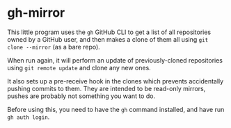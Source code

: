 gh-mirror
=========

This little program uses the `gh` GitHub CLI to get a list of all repositories owned by a GitHub
user, and then makes a clone of them all using `git clone --mirror` (as a bare repo).

When run again, it will perform an update of previously-cloned repositories using
`git remote update` and clone any new ones.

It also sets up a pre-receive hook in the clones which prevents accidentally pushing commits to
them. They are intended to be read-only mirrors, pushes are probably not something you want to do.

Before using this, you need to have the `gh` command installed, and have run `gh auth login`.
